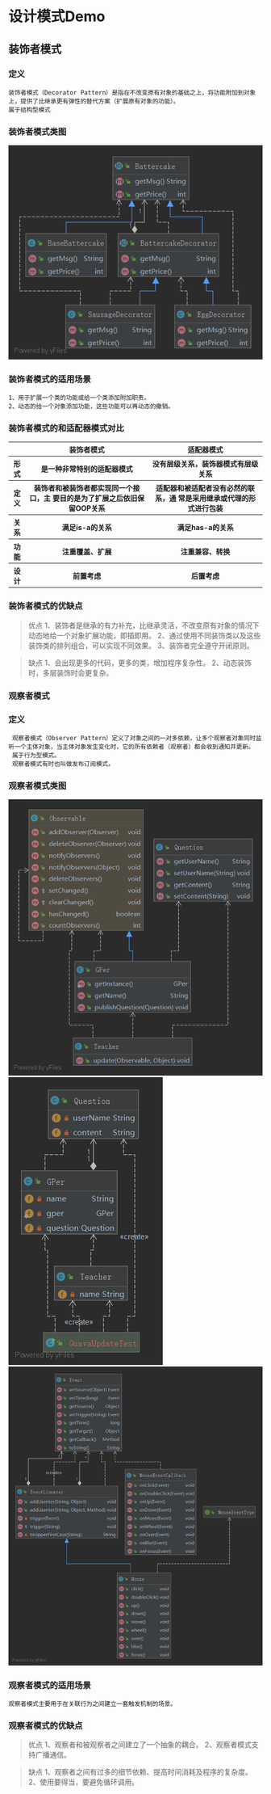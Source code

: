 # 设计模式Demo

## 装饰者模式

### 定义
    装饰者模式（Decorator Pattern）是指在不改变原有对象的基础之上，将功能附加到对象上，提供了比继承更有弹性的替代方案（扩展原有对象的功能）。
    属于结构型模式
   
### 装饰者模式类图

![Image text](src/main/resources/images/DecoratorPattern.png)

### 装饰者模式的适用场景

    1、用于扩展一个类的功能或给一个类添加附加职责。
    2、动态的给一个对象添加功能，这些功能可以再动态的撤销。

### 装饰者模式的和适配器模式对比

<table>
        <tr>
            <th></th>
            <th>装饰者模式</th>
            <th>适配器模式</th>
        </tr>
        <tr>
            <th>形式</th>
            <th>是一种非常特别的适配器模式</th>
            <th>没有层级关系，装饰器模式有层级关系</th>
        </tr>
        <tr>
            <th>定义</th>
            <th>装饰者和被装饰者都实现同一个接口，主
            要目的是为了扩展之后依旧保留OOP关系</th>
            <th>适配器和被适配者没有必然的联系，通
            常是采用继承或代理的形式进行包装</th>
        </tr>
        <tr>
            <th>关系</th>
            <th>满足is-a的关系</th>
            <th>满足has-a的关系</th>
        </tr>
        <tr>
            <th>功能</th>
            <th>注重覆盖、扩展</th>
            <th>注重兼容、转换</th>
        </tr>
        <tr>
            <th>设计</th>
            <th>前置考虑</th>
            <th>后置考虑</th>
        </tr>
    </table>

### 装饰者模式的优缺点

> 优点
   1、装饰者是继承的有力补充，比继承灵活，不改变原有对象的情况下动态地给一个对象扩展功能，即插即用。
   2、通过使用不同装饰类以及这些装饰类的排列组合，可以实现不同效果。
   3、装饰者完全遵守开闭原则。

> 缺点
    1、会出现更多的代码，更多的类，增加程序复杂性。
    2、动态装饰时，多层装饰时会更复杂。

### 观察者模式
 
 ### 定义
     
     观察者模式（Observer Pattern）定义了对象之间的一对多依赖，让多个观察者对象同时监听一个主体对象，当主体对象发生变化时，它的所有依赖者（观察者）都会收到通知并更新。
     属于行为型模式。
     观察者模式有时也叫做发布订阅模式。
    
 ### 观察者模式类图
 
 ![Image text](src/main/resources/images/ObserverPattern.png)
 ![Image text](src/main/resources/images/ObserverPattern3.png)
 ![Image text](src/main/resources/images/ObserverPattern2.png)

### 观察者模式的适用场景

    观察者模式主要用于在关联行为之间建立一套触发机制的场景。
    
### 观察者模式的优缺点

> 优点
    1、观察者和被观察者之间建立了一个抽象的耦合。
    2、观察者模式支持广播通信。

> 缺点
    1、观察者之间有过多的细节依赖、提高时间消耗及程序的复杂度。
    2、使用要得当，要避免循环调用。
    
    
